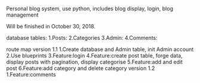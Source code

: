 Personal blog system, use python, includes blog display, login, blog management

Will be finished in October 30, 2018.

database tables:
1.Posts:
2.Categories
3.Admin:
4.Comments:




route map
version 1.1
1.Create database and Admin table, init Admin account
2.Use blueprints
3.Feature:login
4.Feature:create post table, forge data, display posts with pagination, display categorise
5.Feature:add and edit post
6.Feature:add category and delete category
version 1.2
1.Feature:comments

